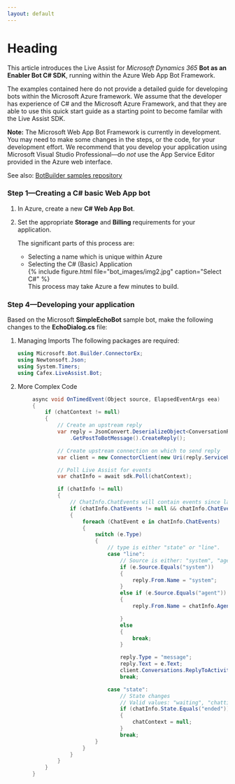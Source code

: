 ```yaml
---
layout: default
---
```

# Heading

This article introduces the Live Assist for *Microsoft Dynamics 365* **Bot as an Enabler Bot C# SDK**, running within the Azure Web App Bot Framework.

The examples contained here do not provide a detailed guide for developing bots within the Microsoft Azure framework. We assume that the developer has experience of C# and the Microsoft Azure Framework, and that they are able to use this quick start guide as a starting point to become familar with the Live Assist SDK.

**Note:** The Microsoft Web App Bot Framework is currently in development. You may need to make some changes in the steps, or the code, for your development effort. We recommend that you develop your application using Microsoft Visual Studio Professional—do *not* use the App Service Editor provided in the Azure web interface.

See also: [BotBuilder samples repository](https://github.com/Microsoft/BotBuilder-Samples)

### Step 1—Creating a C# basic Web App bot
1. In Azure, create a new **C# Web App Bot**.
1. Set the appropriate **Storage** and **Billing** requirements for your application.

   The significant parts of this process are:  
   * Selecting a name which is unique within Azure
   * Selecting the C# (Basic) Application  
   {% include figure.html file="bot_images/img2.jpg" caption="Select C#" %}  
 This process may take Azure a few minutes to build.  
    
### Step 4—Developing your application
Based on the Microsoft **SimpleEchoBot** sample bot, make the following changes to the **EchoDialog.cs** file:

1. Managing Imports
   The following packages are required:  
    ```csharp
    using Microsoft.Bot.Builder.ConnectorEx;
    using Newtonsoft.Json;
    using System.Timers;
    using Cafex.LiveAssist.Bot;
    ```
1. More Complex Code
```csharp
        async void OnTimedEvent(Object source, ElapsedEventArgs eea)
        {
            if (chatContext != null)
            {
                // Create an upstream reply
                var reply = JsonConvert.DeserializeObject<ConversationReference>(conversationRef)
                    .GetPostToBotMessage().CreateReply();

                // Create upstream connection on which to send reply 
                var client = new ConnectorClient(new Uri(reply.ServiceUrl));

                // Poll Live Assist for events
                var chatInfo = await sdk.Poll(chatContext);

                if (chatInfo != null)
                {
                    // ChatInfo.ChatEvents will contain events since last call to poll.
                    if (chatInfo.ChatEvents != null && chatInfo.ChatEvents.Count > 0)
                    {
                        foreach (ChatEvent e in chatInfo.ChatEvents)
                        {
                            switch (e.Type)
                            {
                                // type is either "state" or "line".
                                case "line":
                                    // Source is either: "system", "agent" or "visitor"
                                    if (e.Source.Equals("system"))
                                    {
                                        reply.From.Name = "system";
                                    }
                                    else if (e.Source.Equals("agent"))
                                    {
                                        reply.From.Name = chatInfo.AgentName;

                                    }
                                    else
                                    {
                                        break;
                                    }

                                    reply.Type = "message";
                                    reply.Text = e.Text;
                                    client.Conversations.ReplyToActivity(reply);
                                    break;

                                case "state":
                                    // State changes
                                    // Valid values: "waiting", "chatting", "ended"
                                    if (chatInfo.State.Equals("ended"))
                                    {
                                        chatContext = null;
                                    }
                                    break;
                            }
                        }
                    }
                }
            }
        }
```
